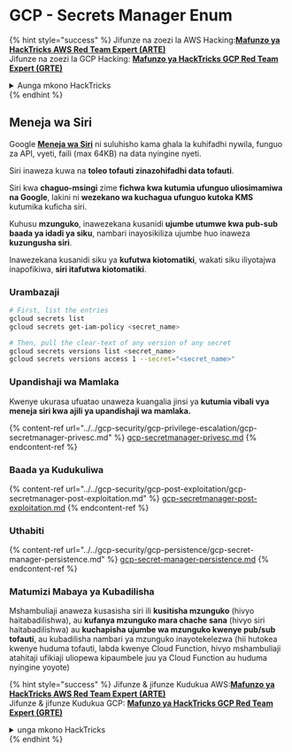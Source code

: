 # GCP - Secrets Manager Enum

{% hint style="success" %}
Jifunze na zoezi la AWS Hacking:<img src="/.gitbook/assets/image.png" alt="" data-size="line">[**Mafunzo ya HackTricks AWS Red Team Expert (ARTE)**](https://training.hacktricks.xyz/courses/arte)<img src="/.gitbook/assets/image.png" alt="" data-size="line">\
Jifunze na zoezi la GCP Hacking: <img src="/.gitbook/assets/image (2).png" alt="" data-size="line">[**Mafunzo ya HackTricks GCP Red Team Expert (GRTE)**<img src="/.gitbook/assets/image (2).png" alt="" data-size="line">](https://training.hacktricks.xyz/courses/grte)

<details>

<summary>Aunga mkono HackTricks</summary>

* Angalia [**mpango wa michango**](https://github.com/sponsors/carlospolop)!
* **Jiunge na** 💬 [**Kikundi cha Discord**](https://discord.gg/hRep4RUj7f) au kikundi cha [**telegram**](https://t.me/peass) au **tufuate** kwenye **Twitter** 🐦 [**@hacktricks\_live**](https://twitter.com/hacktricks\_live)**.**
* **Shiriki mbinu za udukuzi kwa kuwasilisha PRs kwa** [**HackTricks**](https://github.com/carlospolop/hacktricks) na [**HackTricks Cloud**](https://github.com/carlospolop/hacktricks-cloud) github repos.

</details>
{% endhint %}

## Meneja wa Siri

Google [**Meneja wa Siri**](https://cloud.google.com/solutions/secrets-management/) ni suluhisho kama ghala la kuhifadhi nywila, funguo za API, vyeti, faili (max 64KB) na data nyingine nyeti.

Siri inaweza kuwa na **toleo tofauti zinazohifadhi data tofauti**.

Siri kwa **chaguo-msingi** zime **fichwa kwa kutumia ufunguo uliosimamiwa na Google**, lakini ni **wezekano wa kuchagua ufunguo kutoka KMS** kutumika kuficha siri.

Kuhusu **mzunguko**, inawezekana kusanidi **ujumbe utumwe kwa pub-sub baada ya idadi ya siku**, nambari inayosikiliza ujumbe huo inaweza **kuzungusha siri**.

Inawezekana kusanidi siku ya **kufutwa kiotomatiki**, wakati siku iliyotajwa inapofikiwa, **siri itafutwa kiotomatiki**.

### Urambazaji
```bash
# First, list the entries
gcloud secrets list
gcloud secrets get-iam-policy <secret_name>

# Then, pull the clear-text of any version of any secret
gcloud secrets versions list <secret_name>
gcloud secrets versions access 1 --secret="<secret_name>"
```
### Upandishaji wa Mamlaka

Kwenye ukurasa ufuatao unaweza kuangalia jinsi ya **kutumia vibali vya meneja siri kwa ajili ya upandishaji wa mamlaka.**

{% content-ref url="../../gcp-security/gcp-privilege-escalation/gcp-secretmanager-privesc.md" %}
[gcp-secretmanager-privesc.md](../../gcp-security/gcp-privilege-escalation/gcp-secretmanager-privesc.md)
{% endcontent-ref %}

### Baada ya Kudukuliwa

{% content-ref url="../../gcp-security/gcp-post-exploitation/gcp-secretmanager-post-exploitation.md" %}
[gcp-secretmanager-post-exploitation.md](../../gcp-security/gcp-post-exploitation/gcp-secretmanager-post-exploitation.md)
{% endcontent-ref %}

### Uthabiti

{% content-ref url="../../gcp-security/gcp-persistence/gcp-secret-manager-persistence.md" %}
[gcp-secret-manager-persistence.md](../../gcp-security/gcp-persistence/gcp-secret-manager-persistence.md)
{% endcontent-ref %}

### Matumizi Mabaya ya Kubadilisha

Mshambuliaji anaweza kusasisha siri ili **kusitisha mzunguko** (hivyo haitabadilishwa), au **kufanya mzunguko mara chache sana** (hivyo siri haitabadilishwa) au **kuchapisha ujumbe wa mzunguko kwenye pub/sub tofauti**, au kubadilisha nambari ya mzunguko inayotekelezwa (hii hutokea kwenye huduma tofauti, labda kwenye Cloud Function, hivyo mshambuliaji atahitaji ufikiaji uliopewa kipaumbele juu ya Cloud Function au huduma nyingine yoyote)

{% hint style="success" %}
Jifunze & jifunze Kudukua AWS:<img src="/.gitbook/assets/image.png" alt="" data-size="line">[**Mafunzo ya HackTricks AWS Red Team Expert (ARTE)**](https://training.hacktricks.xyz/courses/arte)<img src="/.gitbook/assets/image.png" alt="" data-size="line">\
Jifunze & jifunze Kudukua GCP: <img src="/.gitbook/assets/image (2).png" alt="" data-size="line">[**Mafunzo ya HackTricks GCP Red Team Expert (GRTE)**<img src="/.gitbook/assets/image (2).png" alt="" data-size="line">](https://training.hacktricks.xyz/courses/grte)

<details>

<summary>unga mkono HackTricks</summary>

* Angalia [**mpango wa michango**](https://github.com/sponsors/carlospolop)!
* **Jiunge na** 💬 [**Kikundi cha Discord**](https://discord.gg/hRep4RUj7f) au kikundi cha [**telegram**](https://t.me/peass) au **tufuate** kwenye **Twitter** 🐦 [**@hacktricks\_live**](https://twitter.com/hacktricks\_live)**.**
* **Shiriki mbinu za kudukua kwa kuwasilisha PRs kwa** [**HackTricks**](https://github.com/carlospolop/hacktricks) na [**HackTricks Cloud**](https://github.com/carlospolop/hacktricks-cloud) github repos.

</details>
{% endhint %}

